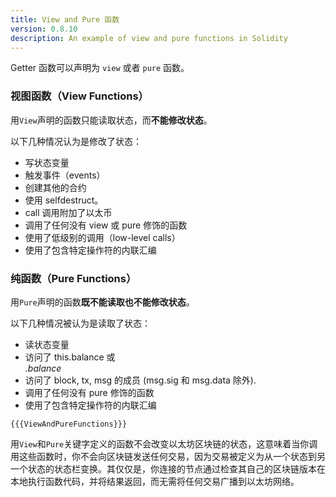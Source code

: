 ```yaml
---
title: View and Pure 函数
version: 0.8.10
description: An example of view and pure functions in Solidity
---
```


Getter 函数可以声明为 `view` 或者 `pure` 函数。

### 视图函数（View Functions）

用`View`声明的函数只能读取状态，而**不能修改状态**。

以下几种情况认为是修改了状态：

- 写状态变量
- 触发事件（events）
- 创建其他的合约
- 使用 selfdestruct。
- call 调用附加了以太币
- 调用了任何没有 view 或 pure 修饰的函数
- 使用了低级别的调用（low-level calls）
- 使用了包含特定操作符的内联汇编

### 纯函数（Pure Functions）

用`Pure`声明的函数**既不能读取也不能修改状态**。

以下几种情况被认为是读取了状态：

- 读状态变量
- 访问了 this.balance 或 <address>.balance
- 访问了 block, tx, msg 的成员 (msg.sig 和 msg.data 除外).
- 调用了任何没有 pure 修饰的函数
- 使用了包含特定操作符的内联汇编

```solidity
{{{ViewAndPureFunctions}}}
```

用`View`和`Pure`关键字定义的函数不会改变以太坊区块链的状态，这意味着当你调用这些函数时，你不会向区块链发送任何交易，因为交易被定义为从一个状态到另一个状态的状态栏变换。其仅仅是，你连接的节点通过检查其自己的区块链版本在本地执行函数代码，并将结果返回，而无需将任何交易广播到以太坊网络。
